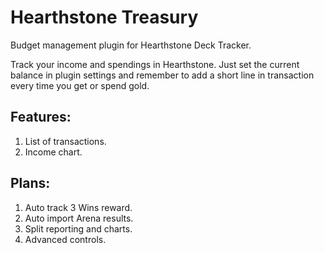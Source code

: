 # Hearthstone Treasury
Budget management plugin for Hearthstone Deck Tracker.

Track your income and spendings in Hearthstone.
Just set the current balance in plugin settings and remember to add a short line in transaction every time you get or spend gold.

## Features:
1. List of transactions.
2. Income chart.

## Plans:
1. Auto track 3 Wins reward.
2. Auto import Arena results.
3. Split reporting and charts.
4. Advanced controls.
